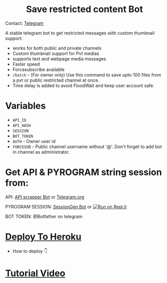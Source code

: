 <h1 align="center">
  <b>Save restricted content Bot</b>
</h1> 

Contact: [Telegram](https://t.me/GreyMatter_bots)

A stable telegram bot to get restricted messages with custom thumbnail support. 

- works for both public and private channels
- Custom thumbnail support for Pvt medias
- supports text and webpage media messages
- Faster speed
- Forcesubscribe available 
- `/batch` - (For owner only) Use this command to save upto 100 files from a pvt or public restricted channel at once.
- Time delay is added to avoid FloodWait and keep user account safe. 

# Variables

- `API_ID`
- `API_HASH`
- `SESSION`
- `BOT_TOKEN` 
- `AUTH` - Owner user id
- `FORCESUB` - Public channel username without '@'. Don't forget to add bot in channel as administrator. 

# Get API & PYROGRAM string session from:
 
API: [API scrapper Bot](https://youtu.be/bxZPPVqCOi4) or [Telegram.org](https://my.telegram.org/auth)

PYROGRAM SESSION: [SessionGen Bot](https://youtu.be/_0UbqID7x3A) or [![Run on Repl.it](https://replit.com/badge/github/vasusen-code/saverestrictedcontentbot)](https://replit.com/@SpEcHiDe/GenerateStringSession)

BOT TOKEN: @Botfather on telegram

# [Deploy To Heroku](https://heroku.com/deploy/)
  
- How to deploy 👇
# [Tutorial Video](https://youtu.be/bwNGMa200OY)
